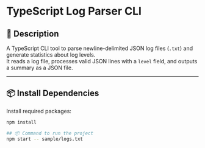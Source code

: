 # TypeScript Log Parser CLI

## 🧾 Description

A TypeScript CLI tool to parse newline-delimited JSON log files (`.txt`) and generate statistics about log levels.  
It reads a log file, processes valid JSON lines with a `level` field, and outputs a summary as a JSON file.

---

## 📦 Install Dependencies

Install required packages:

```bash
npm install

## 📦 Command to run the project
npm start -- sample/logs.txt
 